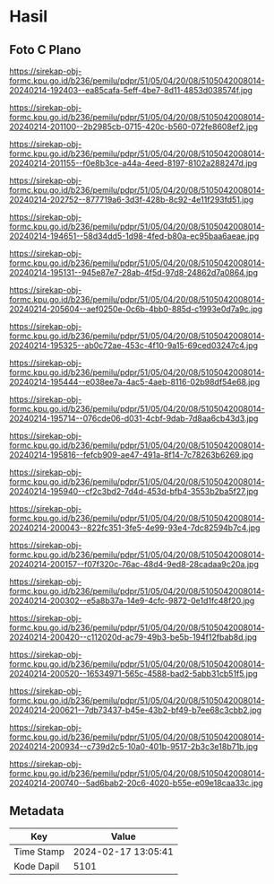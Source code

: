 # Hasil

## Foto C Plano

https://sirekap-obj-formc.kpu.go.id/b236/pemilu/pdpr/51/05/04/20/08/5105042008014-20240214-192403--ea85cafa-5eff-4be7-8d11-4853d038574f.jpg

https://sirekap-obj-formc.kpu.go.id/b236/pemilu/pdpr/51/05/04/20/08/5105042008014-20240214-201100--2b2985cb-0715-420c-b560-072fe8608ef2.jpg

https://sirekap-obj-formc.kpu.go.id/b236/pemilu/pdpr/51/05/04/20/08/5105042008014-20240214-201155--f0e8b3ce-a44a-4eed-8197-8102a288247d.jpg

https://sirekap-obj-formc.kpu.go.id/b236/pemilu/pdpr/51/05/04/20/08/5105042008014-20240214-202752--877719a6-3d3f-428b-8c92-4e11f293fd51.jpg

https://sirekap-obj-formc.kpu.go.id/b236/pemilu/pdpr/51/05/04/20/08/5105042008014-20240214-194651--58d34dd5-1d98-4fed-b80a-ec95baa6aeae.jpg

https://sirekap-obj-formc.kpu.go.id/b236/pemilu/pdpr/51/05/04/20/08/5105042008014-20240214-195131--945e87e7-28ab-4f5d-97d8-24862d7a0864.jpg

https://sirekap-obj-formc.kpu.go.id/b236/pemilu/pdpr/51/05/04/20/08/5105042008014-20240214-205604--aef0250e-0c6b-4bb0-885d-c1993e0d7a9c.jpg

https://sirekap-obj-formc.kpu.go.id/b236/pemilu/pdpr/51/05/04/20/08/5105042008014-20240214-195325--ab0c72ae-453c-4f10-9a15-69ced03247c4.jpg

https://sirekap-obj-formc.kpu.go.id/b236/pemilu/pdpr/51/05/04/20/08/5105042008014-20240214-195444--e038ee7a-4ac5-4aeb-8116-02b98df54e68.jpg

https://sirekap-obj-formc.kpu.go.id/b236/pemilu/pdpr/51/05/04/20/08/5105042008014-20240214-195714--076cde06-d031-4cbf-9dab-7d8aa6cb43d3.jpg

https://sirekap-obj-formc.kpu.go.id/b236/pemilu/pdpr/51/05/04/20/08/5105042008014-20240214-195816--fefcb909-ae47-491a-8f14-7c78263b6269.jpg

https://sirekap-obj-formc.kpu.go.id/b236/pemilu/pdpr/51/05/04/20/08/5105042008014-20240214-195940--cf2c3bd2-7d4d-453d-bfb4-3553b2ba5f27.jpg

https://sirekap-obj-formc.kpu.go.id/b236/pemilu/pdpr/51/05/04/20/08/5105042008014-20240214-200043--822fc351-3fe5-4e99-93e4-7dc82594b7c4.jpg

https://sirekap-obj-formc.kpu.go.id/b236/pemilu/pdpr/51/05/04/20/08/5105042008014-20240214-200157--f07f320c-76ac-48d4-9ed8-28cadaa9c20a.jpg

https://sirekap-obj-formc.kpu.go.id/b236/pemilu/pdpr/51/05/04/20/08/5105042008014-20240214-200302--e5a8b37a-14e9-4cfc-9872-0e1d1fc48f20.jpg

https://sirekap-obj-formc.kpu.go.id/b236/pemilu/pdpr/51/05/04/20/08/5105042008014-20240214-200420--c112020d-ac79-49b3-be5b-194f12fbab8d.jpg

https://sirekap-obj-formc.kpu.go.id/b236/pemilu/pdpr/51/05/04/20/08/5105042008014-20240214-200520--16534971-565c-4588-bad2-5abb31cb51f5.jpg

https://sirekap-obj-formc.kpu.go.id/b236/pemilu/pdpr/51/05/04/20/08/5105042008014-20240214-200621--7db73437-b45e-43b2-bf49-b7ee68c3cbb2.jpg

https://sirekap-obj-formc.kpu.go.id/b236/pemilu/pdpr/51/05/04/20/08/5105042008014-20240214-200934--c739d2c5-10a0-401b-9517-2b3c3e18b71b.jpg

https://sirekap-obj-formc.kpu.go.id/b236/pemilu/pdpr/51/05/04/20/08/5105042008014-20240214-200740--5ad6bab2-20c6-4020-b55e-e09e18caa33c.jpg


## Metadata

| Key        | Value               |
| ---------- | ------------------- |
| Time Stamp | 2024-02-17 13:05:41 |
| Kode Dapil | 5101                |




